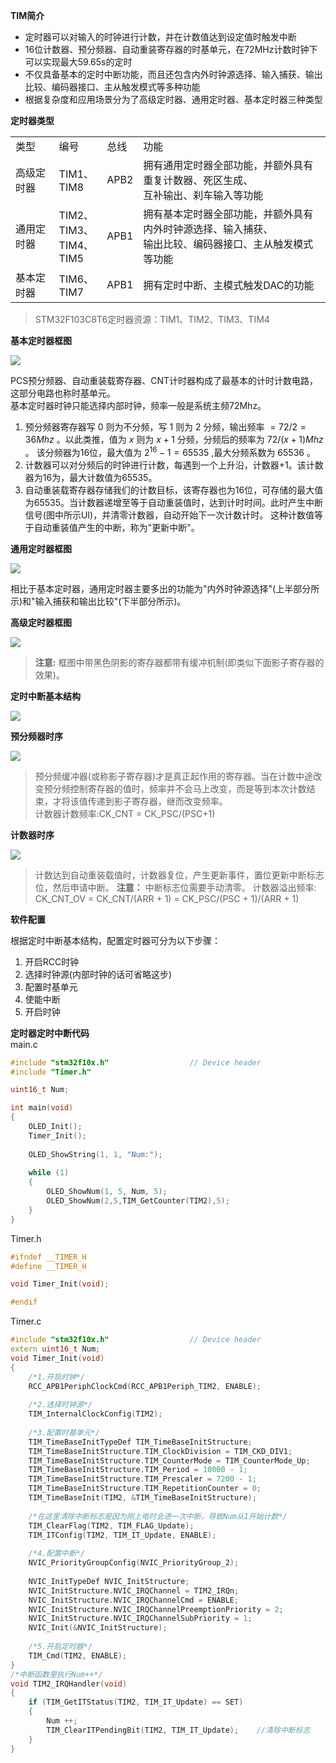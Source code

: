 **TIM简介**  
- 定时器可以对输入的时钟进行计数，并在计数值达到设定值时触发中断  
- 16位计数器、预分频器、自动重装寄存器的时基单元，在72MHz计数时钟下可以实现最大59.65s的定时
- 不仅具备基本的定时中断功能，而且还包含内外时钟源选择、输入捕获、输出比较、编码器接口、主从触发模式等多种功能
- 根据复杂度和应用场景分为了高级定时器、通用定时器、基本定时器三种类型

**定时器类型**  

<table>
  <tbody>
    <tr>
      <td>类型</td>
      <td>编号</td>
      <td>总线</td>
      <td>功能</td>
    </tr>
    <tr>
      <td>高级定时器</td>
      <td>TIM1、TIM8</td>
      <td>APB2</td>
      <td>拥有通用定时器全部功能，并额外具有重复计数器、死区生成、<br>互补输出、刹车输入等功能</td>
    </tr>
    <tr>
      <td>通用定时器</td>
      <td>TIM2、TIM3、<br>TIM4、TIM5<br></td>
      <td>APB1</td>
      <td>拥有基本定时器全部功能，并额外具有内外时钟源选择、输入捕获、<br>输出比较、编码器接口、主从触发模式等功能</td>
    </tr>
    <tr>
      <td>基本定时器</td>
      <td>TIM6、TIM7<br></td>
      <td>APB1</td>
      <td>拥有定时中断、主模式触发DAC的功能</td>
    </tr>
  </tbody>
  <colgroup>
    <col style="width: 13.8889%;">
    <col style="width: 15.2222%;">
    <col style="width: 10.8889%;">
    <col style="width: 60%;">
  </colgroup>
</table>

>STM32F103C8T6定时器资源：TIM1、TIM2、TIM3、TIM4

**基本定时器框图**  
<div><img src = "./images/基本定时器框图.png"></div>  

PCS预分频器、自动重装载寄存器、CNT计时器构成了最基本的计时计数电路，这部分电路也称时基单元。  
基本定时器时钟只能选择内部时钟，频率一般是系统主频72Mhz。  
1. 预分频器寄存器写 $0$ 则为不分频，写 $1$ 则为 $2$ 分频，输出频率 $= 72/2 = 36Mhz$ 。以此类推，值为 $x$ 则为 $x+1$ 分频，分频后的频率为 $72/(x+1)Mhz$ 。
该分频器为16位，最大值为 ${2}^ {16}-1=65535$ ,最大分频系数为 $65536$ 。
2. 计数器可以对分频后的时钟进行计数，每遇到一个上升沿，计数器+1。该计数器为16为，最大计数值为65535。
3. 自动重装载寄存器存储我们的计数目标，该寄存器也为16位，可存储的最大值为65535。当计数器递增至等于自动重装值时，达到计时时间。此时产生中断信号(图中所示UI)，并清零计数器，自动开始下一次计数计时。
   这种计数值等于自动重装值产生的中断，称为"更新中断"。

**通用定时器框图**  
<div><img src = "./images/通用定时器框图.png"></div>  

相比于基本定时器，通用定时器主要多出的功能为"内外时钟源选择"(上半部分所示)和"输入捕获和输出比较"(下半部分所示)。  

**高级定时器框图**  
<div><img src = "./images/高级定时器框图.png"></div>  

> **注意:** 框图中带黑色阴影的寄存器都带有缓冲机制(即类似下面影子寄存器的效果)。

**定时中断基本结构**  
<div><img src = "./images/定时中断基本结构.png"></div>  

**预分频器时序**  
<div><img src = "./images/预分频器时序.png"></div>  

>预分频缓冲器(或称影子寄存器)才是真正起作用的寄存器。当在计数中途改变预分频控制寄存器的值时，频率并不会马上改变，而是等到本次计数结束，才将该值传递到影子寄存器，继而改变频率。  
>计数器计数频率:CK_CNT = CK_PSC/(PSC+1)

**计数器时序**  
<div><img src = "./images/计数器时序.png"></div>  

>计数达到自动重装载值时，计数器复位，产生更新事件，置位更新中断标志位，然后申请中断。
> **注意：** 中断标志位需要手动清零。
>计数器溢出频率: CK_CNT_OV = CK_CNT/(ARR + 1) = CK_PSC/(PSC + 1)/(ARR + 1)

**软件配置**  

根据定时中断基本结构，配置定时器可分为以下步骤：  
1. 开启RCC时钟
2. 选择时钟源(内部时钟的话可省略这步)
3. 配置时基单元
4. 使能中断
5. 开启时钟

**定时器定时中断代码**  
main.c  
```cpp
#include "stm32f10x.h"                  // Device header
#include "Timer.h"

uint16_t Num;

int main(void)
{
    OLED_Init();
    Timer_Init();
    
    OLED_ShowString(1, 1, "Num:");
    
    while (1)
    {
        OLED_ShowNum(1, 5, Num, 5);
        OLED_ShowNum(2,5,TIM_GetCounter(TIM2),5);
    }
}
```
Timer.h  
```cpp
#ifndef __TIMER_H
#define __TIMER_H

void Timer_Init(void);

#endif
```
Timer.c  
```cpp
#include "stm32f10x.h"                  // Device header
extern uint16_t Num;
void Timer_Init(void)
{
    /*1.开启时钟*/
    RCC_APB1PeriphClockCmd(RCC_APB1Periph_TIM2, ENABLE);
    
    /*2.选择时钟源*/
    TIM_InternalClockConfig(TIM2);
    
    /*3.配置时基单元*/
    TIM_TimeBaseInitTypeDef TIM_TimeBaseInitStructure;
    TIM_TimeBaseInitStructure.TIM_ClockDivision = TIM_CKD_DIV1;
    TIM_TimeBaseInitStructure.TIM_CounterMode = TIM_CounterMode_Up;
    TIM_TimeBaseInitStructure.TIM_Period = 10000 - 1;
    TIM_TimeBaseInitStructure.TIM_Prescaler = 7200 - 1;
    TIM_TimeBaseInitStructure.TIM_RepetitionCounter = 0;
    TIM_TimeBaseInit(TIM2, &TIM_TimeBaseInitStructure);
    
    /*在这里清除中断标志是因为刚上电时会进一次中断，导致Num从1开始计数*/
    TIM_ClearFlag(TIM2, TIM_FLAG_Update);
    TIM_ITConfig(TIM2, TIM_IT_Update, ENABLE);
    
    /*4.配置中断*/
    NVIC_PriorityGroupConfig(NVIC_PriorityGroup_2);
    
    NVIC_InitTypeDef NVIC_InitStructure;
    NVIC_InitStructure.NVIC_IRQChannel = TIM2_IRQn;
    NVIC_InitStructure.NVIC_IRQChannelCmd = ENABLE;
    NVIC_InitStructure.NVIC_IRQChannelPreemptionPriority = 2;
    NVIC_InitStructure.NVIC_IRQChannelSubPriority = 1;
    NVIC_Init(&NVIC_InitStructure);
    
    /*5.开启定时器*/
    TIM_Cmd(TIM2, ENABLE);
}
/*中断函数里执行Num++*/
void TIM2_IRQHandler(void)
{
    if (TIM_GetITStatus(TIM2, TIM_IT_Update) == SET)
    {
        Num ++;
        TIM_ClearITPendingBit(TIM2, TIM_IT_Update);    //清除中断标志
    }
}
```
